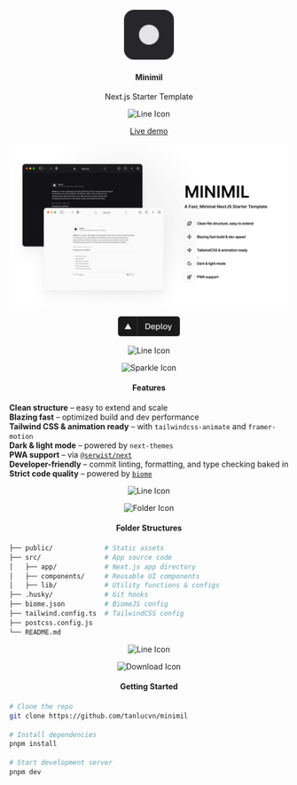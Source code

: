 <p align="center">
	<img alt="Minimil Logo" src=".github/assets/logo.png" width="90">
	<h4 align="center">Minimil</h4>
  <p align="center">Next.js Starter Template</p>
</p>

<p align="center">
  <picture>
    <source media="(prefers-color-scheme: dark)" srcset="https://res.cloudinary.com/ddkhkc3uu/image/upload/v1744549191/github-repo-icons/squiggly-line-light.svg">
    <img alt="Line Icon" src="https://res.cloudinary.com/ddkhkc3uu/image/upload/v1744549190/github-repo-icons/squiggly-line-dark.svg" width="30">
  </picture>
</p>

<p align="center">
	<a href="https://minimil.vercel.app/">Live demo</a>
</p>

![Minimil Banner](.github/assets/banner.jpg)

<p align="center">
  <a href="https://vercel.com/new/clone?repository-url=https://github.com/tanlucvn/minimil&env=NEXT_PUBLIC_SITE_URL&project-name=minimil&repository-name=minimil">
    <img src=".github/assets/deploy.png" alt="Deploy to Vercel" height="36"/>
  </a>
</p>

<p align="center">
  <picture>
    <source media="(prefers-color-scheme: dark)" srcset="https://res.cloudinary.com/ddkhkc3uu/image/upload/v1744549191/github-repo-icons/squiggly-line-light.svg">
    <img alt="Line Icon" src="https://res.cloudinary.com/ddkhkc3uu/image/upload/v1744549190/github-repo-icons/squiggly-line-dark.svg" width="30">
  </picture>
</p>

<div align="center">
  <picture>
    <source media="(prefers-color-scheme: dark)" srcset="https://res.cloudinary.com/ddkhkc3uu/image/upload/v1744550370/github-repo-icons/sparkle-light-border.svg">
    <img alt="Sparkle Icon" src="https://res.cloudinary.com/ddkhkc3uu/image/upload/v1744550316/github-repo-icons/sparkle-dark-border.svg" width="40">
  </picture>

  <h4>Features</h4>
</div>

**Clean structure** – easy to extend and scale  
**Blazing fast** – optimized build and dev performance  
**Tailwind CSS & animation ready** – with `tailwindcss-animate` and `framer-motion`  
**Dark & light mode** – powered by `next-themes`  
**PWA support** – via [`@serwist/next`](https://www.npmjs.com/package/@serwist/next)  
**Developer-friendly** – commit linting, formatting, and type checking baked in  
**Strict code quality** – powered by [`biome`](https://biomejs.dev/)

<p align="center">
  <picture>
    <source media="(prefers-color-scheme: dark)" srcset="https://res.cloudinary.com/ddkhkc3uu/image/upload/v1744549191/github-repo-icons/squiggly-line-light.svg">
    <img alt="Line Icon" src="https://res.cloudinary.com/ddkhkc3uu/image/upload/v1744549190/github-repo-icons/squiggly-line-dark.svg" width="30">
  </picture>
</p>

<div align="center">
  <picture>
    <source media="(prefers-color-scheme: dark)" srcset="https://res.cloudinary.com/ddkhkc3uu/image/upload/v1744550826/github-repo-icons/folder-light.svg">
    <img alt="Folder Icon" src="https://res.cloudinary.com/ddkhkc3uu/image/upload/v1744550827/github-repo-icons/folder-dark.svg" width="40">
  </picture>

  <h4>Folder Structures</h4>
</div>

```bash
├── public/             # Static assets
├── src/                # App source code
│   ├── app/            # Next.js app directory
│   ├── components/     # Reusable UI components
│   ├── lib/            # Utility functions & configs
├── .husky/             # Git hooks
├── biome.json          # BiomeJS config
├── tailwind.config.ts  # TailwindCSS config
├── postcss.config.js
└── README.md           
```

<p align="center">
  <picture>
    <source media="(prefers-color-scheme: dark)" srcset="https://res.cloudinary.com/ddkhkc3uu/image/upload/v1744549191/github-repo-icons/squiggly-line-light.svg">
    <img alt="Line Icon" src="https://res.cloudinary.com/ddkhkc3uu/image/upload/v1744549190/github-repo-icons/squiggly-line-dark.svg" width="30">
  </picture>
</p>

<div align="center">
  <picture>
    <source media="(prefers-color-scheme: dark)" srcset="https://res.cloudinary.com/ddkhkc3uu/image/upload/v1744550896/github-repo-icons/download-light.svg">
    <img alt="Download Icon" src="https://res.cloudinary.com/ddkhkc3uu/image/upload/v1744550892/github-repo-icons/download-dark.svg" width="40">
  </picture>

  <h4>Getting Started</h4>
</div>

```bash
# Clone the repo
git clone https://github.com/tanlucvn/minimil

# Install dependencies
pnpm install

# Start development server
pnpm dev
```